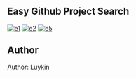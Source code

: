 ## Easy Github Project Search

[![e1][e1]][home-url]
[![e2][e2]][home-url]
[![e5][e5]][home-url]

## Author

Author: Luykin

[github-url]: https://github.com/Luykin/Easy-Github-Project-Search
[repo-url]: https://github.com/Luykin/Easy-Github-Project-Search
[home-url]: https://github.com/Luykin/Easy-Github-Project-Search
[e1]: https://badge.ttsalpha.com/api?icon=github&label=test&status=passing&color=green
[e2]: https://badge.ttsalpha.com/api?icon=npm&label=package&status=v0.0.1&color=teal
[e5]: https://badge.ttsalpha.com/api?icon=typescript&iconColor=white&label=TypeScript&labelColor=blue
